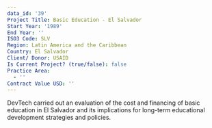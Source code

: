 ```yaml
---
data_id: '39'
Project Title: Basic Education - El Salvador
Start Year: '1989'
End Year: ''
ISO3 Code: SLV
Region: Latin America and the Caribbean
Country: El Salvador
Client/ Donor: USAID
Is Current Project? (true/false): false
Practice Area:
  - ''
Contract Value USD: ''
---
```

DevTech carried out an evaluation of the cost and financing of basic education in El Salvador and its implications for long-term educational development strategies and policies.